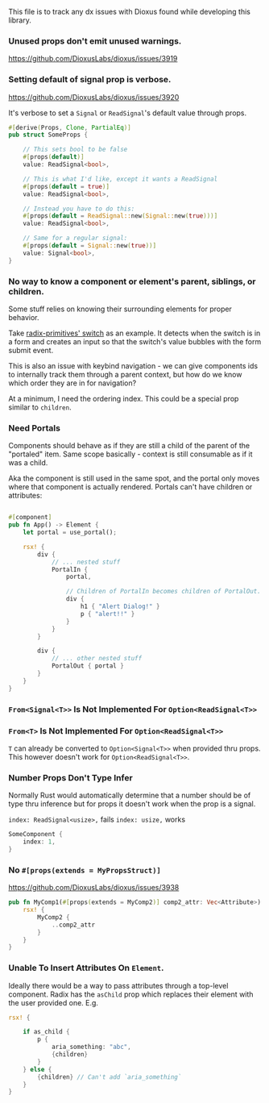 This file is to track any dx issues with Dioxus found while developing this library.

### Unused props don't emit unused warnings.
https://github.com/DioxusLabs/dioxus/issues/3919

### Setting default of signal prop is verbose.
https://github.com/DioxusLabs/dioxus/issues/3920

It's verbose to set a `Signal` or `ReadSignal`'s default value through props.
```rust
#[derive(Props, Clone, PartialEq)]
pub struct SomeProps {

    // This sets bool to be false
    #[props(default)] 
    value: ReadSignal<bool>,

    // This is what I'd like, except it wants a ReadSignal
    #[props(default = true)] 
    value: ReadSignal<bool>,

    // Instead you have to do this:
    #[props(default = ReadSignal::new(Signal::new(true)))]
    value: ReadSignal<bool>,

    // Same for a regular signal:
    #[props(default = Signal::new(true))]
    value: Signal<bool>,
}
```

### No way to know a component or element's parent, siblings, or children.

Some stuff relies on knowing their surrounding elements for proper behavior. 

Take [radix-primitives' switch](https://github.com/radix-ui/primitives/blob/6e75e117977c9e6ffa939e6951a707f16ba0f95e/packages/react/switch/src/switch.tsx#L51) as an example. It detects when the switch is in a form and creates an input so that the switch's value bubbles with the form submit event.

This is also an issue with keybind navigation - we can give components ids to internally track them through a parent context, but how do we know which order they are in for navigation?

At a minimum, I need the ordering index. This could be a special prop similar to `children`. 

### Need Portals
Components should behave as if they are still a child of the parent of the "portaled" item. Same scope basically - context is still consumable as if it was a child.

Aka the component is still used in the same spot, and the portal only moves where that component is actually rendered. Portals can't have children or attributes:

```rust

#[component]
pub fn App() -> Element {
    let portal = use_portal();

    rsx! {
        div {
            // ... nested stuff
            PortalIn {
                portal,

                // Children of PortalIn becomes children of PortalOut.
                div {
                    h1 { "Alert Dialog!" }
                    p { "alert!!" }
                }
            }
        }

        div {
            // ... other nested stuff
            PortalOut { portal }
        }
    }
}

```

### `From<Signal<T>>` Is Not Implemented For `Option<ReadSignal<T>>`

### `From<T>` Is Not Implemented For `Option<ReadSignal<T>>`
`T` can already be converted to `Option<Signal<T>>` when provided thru props.
This however doesn't work for `Option<ReadSignal<T>>`.

### Number Props Don't Type Infer
Normally Rust would automatically determine that a number should be of type thru inference but for props it doesn't work when the prop is a signal.

`index: ReadSignal<usize>,` fails
`index: usize,` works

```rust
SomeComponent {
    index: 1,
}
```

### No `#[props(extends = MyPropsStruct)]`
https://github.com/DioxusLabs/dioxus/issues/3938

```rust
pub fn MyComp1(#[props(extends = MyComp2)] comp2_attr: Vec<Attribute>) -> Element {
    rsx! {
        MyComp2 {
            ..comp2_attr
        }
    }
}

```

### Unable To Insert Attributes On `Element`.

Ideally there would be a way to pass attributes through a top-level component. Radix has the `asChild` prop which replaces their element with the user provided one. E.g.
```rs
rsx! {

    if as_child {
        p {
            aria_something: "abc",
            {children}
        }
    } else {
        {children} // Can't add `aria_something`
    }
}
```
